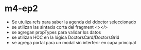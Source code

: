 # m4-ep2

- Se utuliza refs para saber la agenda del ddoctor seleccionado
- se utilizan las sintaxis corta del fragment <></>
- se agregan propTypes para validar los datos
- se utilizan HOC en la lógica DoctorsCard/DoctorsGrid
- se agrega portal para un modal sin interferir en capa principal
